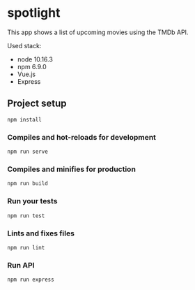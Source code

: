 # spotlight

This app shows a list of upcoming movies using the TMDb API.

Used stack:
- node 10.16.3
- npm 6.9.0
- Vue.js
- Express

## Project setup
```
npm install
```

### Compiles and hot-reloads for development
```
npm run serve
```

### Compiles and minifies for production
```
npm run build
```

### Run your tests
```
npm run test
```

### Lints and fixes files
```
npm run lint
```

### Run API
```
npm run express
```
